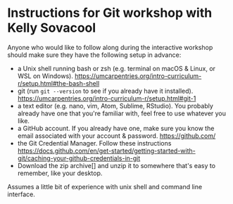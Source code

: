 
# Instructions for Git workshop with Kelly Sovacool

Anyone who would like to follow along during the interactive workshop should make sure they have the following setup in advance:

- a Unix shell running bash or zsh (e.g. terminal on macOS & Linux, or WSL on Windows). https://umcarpentries.org/intro-curriculum-r/setup.html#the-bash-shell
- git (run `git --version` to see if you already have it installed). https://umcarpentries.org/intro-curriculum-r/setup.html#git-1
- a text editor (e.g. nano, vim, Atom, Sublime, RStudio). You probably already have one that you're familiar with, feel free to use whatever you like. 
- a GitHub account. If you already have one, make sure you know the email associated with your account & password. https://github.com/
- the Git Credential Manager. Follow these instructions https://docs.github.com/en/get-started/getting-started-with-git/caching-your-github-credentials-in-git
- Download the zip archive[] and unzip it to somewhere that's easy to remember, like your desktop.

Assumes a little bit of experience with unix shell and command line interface.
